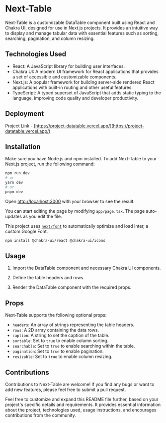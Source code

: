 # Next-Table

Next-Table is a customizable DataTable component built using React and Chakra UI, designed for use in Next.js projects. It provides an intuitive way to display and manage tabular data with essential features such as sorting, searching, pagination, and column resizing.

## Technologies Used

- React: A JavaScript library for building user interfaces.
- Chakra UI: A modern UI framework for React applications that provides a set of accessible and customizable components.
- Next.js: A popular framework for building server-side rendered React applications with built-in routing and other useful features.
- TypeScript: A typed superset of JavaScript that adds static typing to the language, improving code quality and developer productivity.

## Deployment
Project Link - [https://project-datatable.vercel.app/](https://project-datatable.vercel.app/)

## Installation

Make sure you have Node.js and npm installed. To add Next-Table to your Next.js project, run the following command:

```bash
npm run dev
# or
yarn dev
# or
pnpm dev
```

Open [http://localhost:3000](http://localhost:3000) with your browser to see the result.

You can start editing the page by modifying `app/page.tsx`. The page auto-updates as you edit the file.

This project uses [`next/font`](https://nextjs.org/docs/basic-features/font-optimization) to automatically optimize and load Inter, a custom Google Font.

```bash
npm install @chakra-ui/react @chakra-ui/icons
```

## Usage

1. Import the DataTable component and necessary Chakra UI components.

2. Define the table headers and rows.

3. Render the DataTable component with the required props.

## Props

Next-Table supports the following optional props:

- `headers`: An array of strings representing the table headers.
- `rows`: A 2D array containing the data rows.
- `caption`: A string to set the caption of the table.
- `sortable`: Set to `true` to enable column sorting.
- `searchable`: Set to `true` to enable searching within the table.
- `pagination`: Set to `true` to enable pagination.
- `resizable`: Set to `true` to enable column resizing.

## Contributions

Contributions to Next-Table are welcome! If you find any bugs or want to add new features, please feel free to submit a pull request.

Feel free to customize and expand this README file further, based on your project's specific details and requirements. It provides essential information about the project, technologies used, usage instructions, and encourages contributions from the community.





